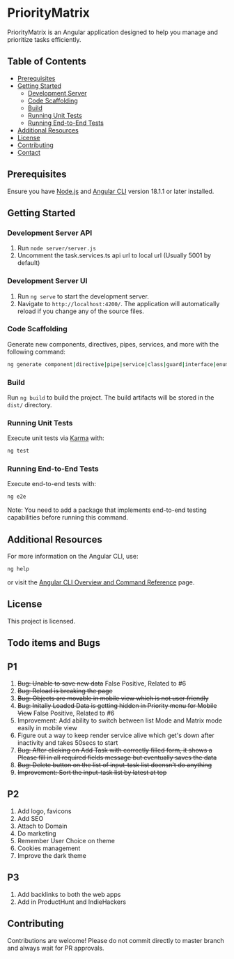 # PriorityMatrix
PriorityMatrix is an Angular application designed to help you manage and prioritize tasks efficiently.

## Table of Contents

- [Prerequisites](#prerequisites)
- [Getting Started](#getting-started)
    - [Development Server](#development-server)
    - [Code Scaffolding](#code-scaffolding)
    - [Build](#build)
    - [Running Unit Tests](#running-unit-tests)
    - [Running End-to-End Tests](#running-end-to-end-tests)
- [Additional Resources](#additional-resources)
- [License](#license)
- [Contributing](#contributing)
- [Contact](#contact)

## Prerequisites

Ensure you have [Node.js](https://nodejs.org/) and [Angular CLI](https://angular.io/cli) version 18.1.1 or later installed.

## Getting Started

### Development Server API
1. Run `node server/server.js`
2. Uncomment the task.services.ts api url to local url (Usually 5001 by default)

### Development Server UI

1. Run `ng serve` to start the development server.
2. Navigate to `http://localhost:4200/`. The application will automatically reload if you change any of the source files.

### Code Scaffolding

Generate new components, directives, pipes, services, and more with the following command:
```sh
ng generate component|directive|pipe|service|class|guard|interface|enum|module <name>
```

### Build

Run `ng build` to build the project. The build artifacts will be stored in the `dist/` directory.

### Running Unit Tests

Execute unit tests via [Karma](https://karma-runner.github.io) with:
```sh
ng test
```

### Running End-to-End Tests

Execute end-to-end tests with:
```sh
ng e2e
```
Note: You need to add a package that implements end-to-end testing capabilities before running this command.

## Additional Resources

For more information on the Angular CLI, use:
```sh
ng help
```
or visit the [Angular CLI Overview and Command Reference](https://angular.dev/tools/cli) page.

## License

This project is licensed.

## Todo items and Bugs
P1
-------
1. ~~Bug: Unable to save new data~~ False Positive, Related to #6
2. ~~Bug: Reload is breaking the page~~
3. ~~Bug: Objects are movable in mobile view which is not user friendly~~
4. ~~Bug: Initally Loaded Data is getting hidden in Priority menu for Mobile View~~ False Positive, Related to #6
5. Improvement: Add ability to switch between list Mode and Matrix mode easily in mobile view
6. Figure out a way to keep render service alive which get's down after inactivity and takes 50secs to start
7. ~~Bug: After clicking on Add Task with correctly filled form, it shows a Please fill in all required fields message but eventually saves the data~~
8. ~~Bug: Delete button on the list of input-task list doensn't do anything~~
9. ~~Improvement: Sort the input-task list by latest at top~~

P2
-----
1. Add logo, favicons
2. Add SEO
3. Attach to Domain
4. Do marketing
5. Remember User Choice on theme
6. Cookies management
7. Improve the dark theme

P3
---------
1. Add backlinks to both the web apps
2. Add in ProductHunt and IndieHackers

## Contributing

Contributions are welcome! Please do not commit directly to master branch and always wait for PR approvals.
